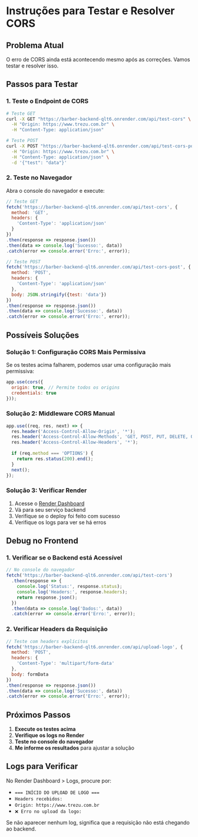 # Instruções para Testar e Resolver CORS

## Problema Atual
O erro de CORS ainda está acontecendo mesmo após as correções. Vamos testar e resolver isso.

## Passos para Testar

### 1. Teste o Endpoint de CORS
```bash
# Teste GET
curl -X GET "https://barber-backend-qlt6.onrender.com/api/test-cors" \
  -H "Origin: https://www.trezu.com.br" \
  -H "Content-Type: application/json"

# Teste POST
curl -X POST "https://barber-backend-qlt6.onrender.com/api/test-cors-post" \
  -H "Origin: https://www.trezu.com.br" \
  -H "Content-Type: application/json" \
  -d '{"test": "data"}'
```

### 2. Teste no Navegador
Abra o console do navegador e execute:
```javascript
// Teste GET
fetch('https://barber-backend-qlt6.onrender.com/api/test-cors', {
  method: 'GET',
  headers: {
    'Content-Type': 'application/json'
  }
})
.then(response => response.json())
.then(data => console.log('Sucesso:', data))
.catch(error => console.error('Erro:', error));

// Teste POST
fetch('https://barber-backend-qlt6.onrender.com/api/test-cors-post', {
  method: 'POST',
  headers: {
    'Content-Type': 'application/json'
  },
  body: JSON.stringify({test: 'data'})
})
.then(response => response.json())
.then(data => console.log('Sucesso:', data))
.catch(error => console.error('Erro:', error));
```

## Possíveis Soluções

### Solução 1: Configuração CORS Mais Permissiva
Se os testes acima falharem, podemos usar uma configuração mais permissiva:

```javascript
app.use(cors({
  origin: true, // Permite todos os origins
  credentials: true
}));
```

### Solução 2: Middleware CORS Manual
```javascript
app.use((req, res, next) => {
  res.header('Access-Control-Allow-Origin', '*');
  res.header('Access-Control-Allow-Methods', 'GET, POST, PUT, DELETE, OPTIONS');
  res.header('Access-Control-Allow-Headers', '*');
  
  if (req.method === 'OPTIONS') {
    return res.status(200).end();
  }
  next();
});
```

### Solução 3: Verificar Render
1. Acesse o [Render Dashboard](https://dashboard.render.com/)
2. Vá para seu serviço backend
3. Verifique se o deploy foi feito com sucesso
4. Verifique os logs para ver se há erros

## Debug no Frontend

### 1. Verificar se o Backend está Acessível
```javascript
// No console do navegador
fetch('https://barber-backend-qlt6.onrender.com/api/test-cors')
  .then(response => {
    console.log('Status:', response.status);
    console.log('Headers:', response.headers);
    return response.json();
  })
  .then(data => console.log('Dados:', data))
  .catch(error => console.error('Erro:', error));
```

### 2. Verificar Headers da Requisição
```javascript
// Teste com headers explícitos
fetch('https://barber-backend-qlt6.onrender.com/api/upload-logo', {
  method: 'POST',
  headers: {
    'Content-Type': 'multipart/form-data'
  },
  body: formData
})
.then(response => response.json())
.then(data => console.log('Sucesso:', data))
.catch(error => console.error('Erro:', error));
```

## Próximos Passos

1. **Execute os testes acima**
2. **Verifique os logs no Render**
3. **Teste no console do navegador**
4. **Me informe os resultados** para ajustar a solução

## Logs para Verificar

No Render Dashboard > Logs, procure por:
- `=== INÍCIO DO UPLOAD DE LOGO ===`
- `Headers recebidos:`
- `Origin: https://www.trezu.com.br`
- `❌ Erro no upload da logo:`

Se não aparecer nenhum log, significa que a requisição não está chegando ao backend. 